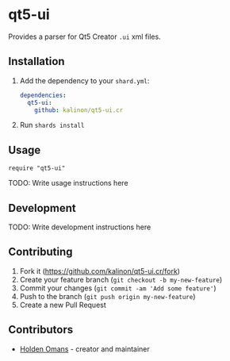 # qt5-ui

Provides a parser for Qt5 Creator `.ui` xml files.

## Installation

1. Add the dependency to your `shard.yml`:

   ```yaml
   dependencies:
     qt5-ui:
       github: kalinon/qt5-ui.cr
   ```

2. Run `shards install`

## Usage

```crystal
require "qt5-ui"
```

TODO: Write usage instructions here

## Development

TODO: Write development instructions here

## Contributing

1. Fork it (<https://github.com/kalinon/qt5-ui.cr/fork>)
2. Create your feature branch (`git checkout -b my-new-feature`)
3. Commit your changes (`git commit -am 'Add some feature'`)
4. Push to the branch (`git push origin my-new-feature`)
5. Create a new Pull Request

## Contributors

- [Holden Omans](https://github.com/your-github-user) - creator and maintainer
